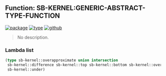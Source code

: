 ## Function: SB-KERNEL:GENERIC-ABSTRACT-TYPE-FUNCTION
[![package](https://img.shields.io/badge/Package-SB--KERNEL-5f9ea0.svg?style=social&colorA=999999)](../) [![type](https://img.shields.io/badge/Type-Function-5f9ea0.svg?style=social&colorA=999999)](../#function) [![github](https://img.shields.io/badge/GitHub-View_the_source-5f9ea0.svg?style=social&colorA=999999&logo=github)](https://github.com/sbcl/sbcl/blob/master/src/code/late-type.lisp/) 

> No description.

### Lambda list
```cl
(type sb-kernel::overapproximate union intersection
 sb-kernel::difference sb-kernel::top sb-kernel::bottom sb-kernel::over
 sb-kernel::under)
```
